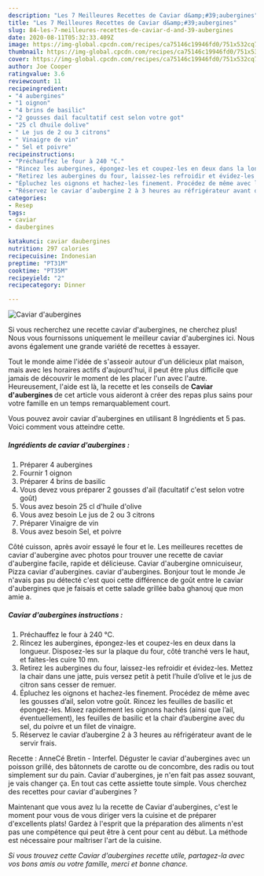 ```yaml
---
description: "Les 7 Meilleures Recettes de Caviar d&amp;#39;aubergines"
title: "Les 7 Meilleures Recettes de Caviar d&amp;#39;aubergines"
slug: 84-les-7-meilleures-recettes-de-caviar-d-and-39-aubergines
date: 2020-08-11T05:32:33.409Z
image: https://img-global.cpcdn.com/recipes/ca75146c19946fd0/751x532cq70/caviar-daubergines-photo-principale-de-la-recette.jpg
thumbnail: https://img-global.cpcdn.com/recipes/ca75146c19946fd0/751x532cq70/caviar-daubergines-photo-principale-de-la-recette.jpg
cover: https://img-global.cpcdn.com/recipes/ca75146c19946fd0/751x532cq70/caviar-daubergines-photo-principale-de-la-recette.jpg
author: Joe Cooper
ratingvalue: 3.6
reviewcount: 11
recipeingredient:
- "4 aubergines"
- "1 oignon"
- "4 brins de basilic"
- "2 gousses dail facultatif cest selon votre got"
- "25 cl dhuile dolive"
- " Le jus de 2 ou 3 citrons"
- " Vinaigre de vin"
- " Sel et poivre"
recipeinstructions:
- "Préchauffez le four à 240 °C."
- "Rincez les aubergines, épongez-les et coupez-les en deux dans la longueur. Disposez-les sur la plaque du four, côté tranché vers le haut, et faites-les cuire 10 mn."
- "Retirez les aubergines du four, laissez-les refroidir et évidez-les. Mettez la chair dans une jatte, puis versez petit à petit l’huile d’olive et le jus de citron sans cesser de remuer."
- "Épluchez les oignons et hachez-les finement. Procédez de même avec les gousses d’ail, selon votre goût. Rincez les feuilles de basilic et épongez-les. Mixez rapidement les oignons hachés (ainsi que l’ail, éventuellement), les feuilles de basilic et la chair d’aubergine avec du sel, du poivre et un filet de vinaigre."
- "Réservez le caviar d’aubergine 2 à 3 heures au réfrigérateur avant de le servir frais."
categories:
- Resep
tags:
- caviar
- daubergines

katakunci: caviar daubergines 
nutrition: 297 calories
recipecuisine: Indonesian
preptime: "PT31M"
cooktime: "PT35M"
recipeyield: "2"
recipecategory: Dinner

---
```



![Caviar d&#39;aubergines](https://img-global.cpcdn.com/recipes/ca75146c19946fd0/751x532cq70/caviar-daubergines-photo-principale-de-la-recette.jpg)

Si vous recherchez une recette caviar d&#39;aubergines, ne cherchez plus! Nous vous fournissons uniquement le meilleur caviar d&#39;aubergines ici. Nous avons également une grande variété de recettes à essayer.

Tout le monde aime l'idée de s'asseoir autour d'un délicieux plat maison, mais avec les horaires actifs d'aujourd'hui, il peut être plus difficile que jamais de découvrir le moment de les placer l'un avec l'autre. Heureusement, l'aide est là, la recette et les conseils de <strong> Caviar d&#39;aubergines </strong> de cet article vous aideront à créer des repas plus sains pour votre famille en un temps remarquablement court.

<!--inarticleads1-->

Vous pouvez avoir caviar d&#39;aubergines en utilisant 8 Ingrédients et 5 pas. Voici comment vous atteindre cette.

##### Ingrédients de caviar d&#39;aubergines :

1. Préparer 4 aubergines
1. Fournir 1 oignon
1. Préparer 4 brins de basilic
1. Vous devez vous préparer 2 gousses d&#39;ail (facultatif c&#39;est selon votre goût)
1. Vous avez besoin 25 cl d&#39;huile d&#39;olive
1. Vous avez besoin  Le jus de 2 ou 3 citrons
1. Préparer  Vinaigre de vin
1. Vous avez besoin  Sel, et poivre


Côté cuisson, après avoir essayé le four et le. Les meilleures recettes de caviar d&#39;aubergine avec photos pour trouver une recette de caviar d&#39;aubergine facile, rapide et délicieuse. Caviar d&#39;aubergine omnicuiseur, Pizza caviar d&#39;aubergines. caviar d&#39;aubergines. Bonjour tout le monde Je n&#39;avais pas pu détecté c&#39;est quoi cette différence de goût entre le caviar d&#39;aubergines que je faisais et cette salade grillée baba ghanouj que mon amie a. 

<!--inarticleads2-->

##### Caviar d&#39;aubergines instructions :

1. Préchauffez le four à 240 °C.
1. Rincez les aubergines, épongez-les et coupez-les en deux dans la longueur. Disposez-les sur la plaque du four, côté tranché vers le haut, et faites-les cuire 10 mn.
1. Retirez les aubergines du four, laissez-les refroidir et évidez-les. Mettez la chair dans une jatte, puis versez petit à petit l’huile d’olive et le jus de citron sans cesser de remuer.
1. Épluchez les oignons et hachez-les finement. Procédez de même avec les gousses d’ail, selon votre goût. Rincez les feuilles de basilic et épongez-les. Mixez rapidement les oignons hachés (ainsi que l’ail, éventuellement), les feuilles de basilic et la chair d’aubergine avec du sel, du poivre et un filet de vinaigre.
1. Réservez le caviar d’aubergine 2 à 3 heures au réfrigérateur avant de le servir frais.


Recette : AnneCé Bretin - Interfel. Déguster le caviar d&#39;aubergines avec un poisson grillé, des bâtonnets de carotte ou de concombre, des radis ou tout simplement sur du pain. Caviar d&#39;aubergines, je n&#39;en fait pas assez souvant, je vais changer ça. En tout cas cette assiette toute simple. Vous cherchez des recettes pour caviar d&#39;aubergines ? 

<!--inarticleads1-->

<p>
Maintenant que vous avez lu la recette de Caviar d&#39;aubergines, c'est le moment pour vous de vous diriger vers la cuisine et de préparer d'excellents plats! Gardez à l'esprit que la préparation des aliments n'est pas une compétence qui peut être à cent pour cent au début. La méthode est nécessaire pour maîtriser l'art de la cuisine.
</p>

<p>
<i>Si vous trouvez cette Caviar d&#39;aubergines recette utile, partagez-la avec vos bons amis ou votre famille, merci et bonne chance.</i>
</p>
